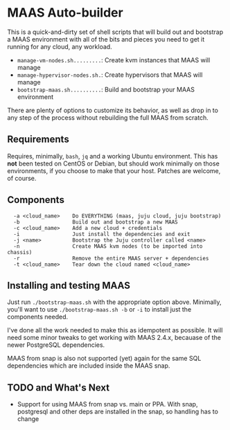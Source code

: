 # MAAS Auto-builder

This is a quick-and-dirty set of shell scripts that will build out and
bootstrap a MAAS environment with all of the bits and pieces you need to get
it running for any cloud, any workload.

* `manage-vm-nodes.sh.........`: Create kvm instances that MAAS will manage
* `manage-hypervisor-nodes.sh.`: Create hypervisors that MAAS will manage
* `bootstrap-maas.sh..........`: Build and bootstrap your MAAS environment

There are plenty of options to customize its behavior, as well as drop in to
any step of the process without rebuilding the full MAAS from scratch.

## Requirements

Requires, minimally, `bash`, `jq` and a working Ubuntu environment.  This
has **not** been tested on CentOS or Debian, but should work minimally on
those environments, if you choose to make that your host.  Patches are
welcome, of course.

## Components

```
  -a <cloud_name>    Do EVERYTHING (maas, juju cloud, juju bootstrap)
  -b                 Build out and bootstrap a new MAAS
  -c <cloud_name>    Add a new cloud + credentials
  -i                 Just install the dependencies and exit
  -j <name>          Bootstrap the Juju controller called <name>
  -n                 Create MAAS kvm nodes (to be imported into chassis)
  -r                 Remove the entire MAAS server + dependencies
  -t <cloud_name>    Tear down the cloud named <cloud_name>
```

## Installing and testing MAAS 

Just run `./bootstrap-maas.sh` with the appropriate option above.
Minimally, you'll want to use `./bootstrap-maas.sh -b` or `-i` to install
just the components needed.

I've done all the work needed to make this as idempotent as possible.  It
will need some minor tweaks to get working with MAAS 2.4.x, becauase of the
newer PostgreSQL dependencies.

MAAS from snap is also not supported (yet) again for the same SQL
dependencies which are included inside the MAAS snap.

## TODO and What's Next

* Support for using MAAS from snap vs.  main or PPA.  With snap, postgresql
  and other deps are installed in the snap, so handling has to change

